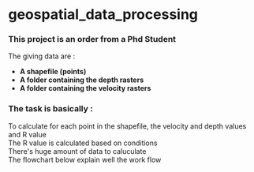 # geospatial_data_processing  
### This project is an order from a Phd Student  
The giving data are  :
- **A shapefile (points)**    
- **A folder containing the depth rasters**   
- **A folder containing the velocity rasters**   

### The task is basically :   

To calculate for each point in the shapefile, the velocity and depth values and R value  
The R value is calculated based on conditions  
There's huge amount of data to caluculate    
The flowchart below explain well the work flow  
